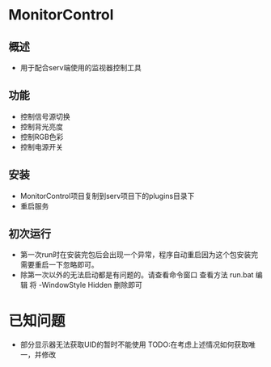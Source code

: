 # MonitorControl
## 概述
- 用于配合serv端使用的监视器控制工具
## 功能
- 控制信号源切换
- 控制背光亮度
- 控制RGB色彩
- 控制电源开关
## 安装
- MonitorControl项目复制到serv项目下的plugins目录下
- 重启服务
## 初次运行
- 第一次run时在安装完包后会出现一个异常，程序自动重启因为这个包安装完需要重启一下忽略即可。
- 除第一次以外的无法启动都是有问题的。请查看命令窗口 查看方法 run.bat 编辑 将 -WindowStyle Hidden 删除即可
# 已知问题
- 部分显示器无法获取UID的暂时不能使用
TODO:在考虑上述情况如何获取唯一，并修改